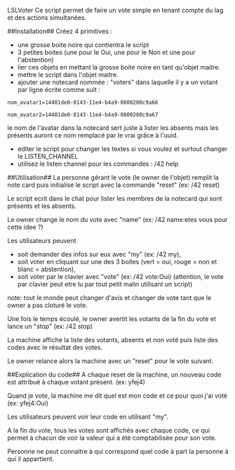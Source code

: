 LSLVoter
Ce script permet de faire un vote simple en tenant compte du lag et des actions simultanées.

##Installation##
Créez 4 primitives :
 - une grosse boite noire qui contientra le script
 - 3 petites boites (une pour le Oui, une pour le Non et une pour l'abstention)
 - lier ces objets en mettant la grosse boite noire en tant qu'objet maitre.
 - mettre le script dans l'objet maitre.
 - ajouter une notecard nommée : "voters" dans laquelle il y a un votant par ligne écrite comme suit :
 ```
 nom_avatar1=14481de0-8143-11e4-b4a9-0800200c9a66
 
 nom_avatar2=14481de0-8143-11e4-b4a9-0800200c9a67
 ```
 le nom de l'avatar dans la notecard sert juste à lister les absents mais les présents auront ce nom remplacé par le vrai grâce à l'uuid.
 - editer le script pour changer les textes si vous voulez et surtout changer le LISTEN_CHANNEL
 - utilisez le listen channel pour les commandes : /42 help

##Utilisation##
La personne gérant le vote (le owner de l'objet) remplit la note card puis initialise le script avec la commande "reset" (ex: /42 reset)

Le script ecrit dans le chat pour lister les membres de la notecard qui sont présents et les absents.

Le owner change le nom du vote avec "name" (ex: /42 name:etes vous pour cette idee ?)

Les utilisateurs peuvent
 - soit demander des infos sur eux avec "my" (ex: /42 my),
 - soit voter en cliquant sur une des 3 boites (vert = oui, rouge = non et blanc = abstention),
 - soit voter par le clavier avec "vote" (ex: /42 vote:Oui)
 (attention, le vote par clavier peut etre lu par tout petit malin utilisant un script)

note: tout le monde peut changer d'avis et changer de vote tant que le owner a pas cloturé le vote.

Une fois le temps écoulé, le owner avertit les votants de la fin du vote et lance un "stop" (ex: /42 stop)

La machine affiche la liste des votants, absents et non voté puis liste des codes avec le résultat des votes.

Le owner relance alors la machine avec un "reset" pour le vote suivant.
 
##Explication du code##
A chaque reset de la machine, un nouveau code est attribué à chaque votant présent. (ex: yfej4)

Quand je vote, la machine me dit quel est mon code et ce pour quoi j'ai voté (ex: yfej4:Oui)

Les utilisateurs peuvent voir leur code en utilisant "my".

A la fin du vote, tous les votes sont affichés avec chaque code,
ce qui permet à chacun de voir la valeur qui a été comptabilisée pour son vote.

Personne ne peut connaitre à qui correspond quel code à part la personne à qui il appartient.
 
